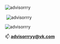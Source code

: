 
<p><img align="center" src="https://github-readme-stats.vercel.app/api/top-langs?username=advisorrry&show_icons=true&locale=en&layout=compact" alt="advisorrry" /></p>

<p>&nbsp;<img align="center" src="https://github-readme-stats.vercel.app/api?username=advisorrry&show_icons=true&locale=en" alt="advisorrry" /></p>

<p><img align="center" src="https://github-readme-streak-stats.herokuapp.com/?user=advisorrry&" alt="advisorrry" /></p>

📫 **advisorrryy@vk.com**

